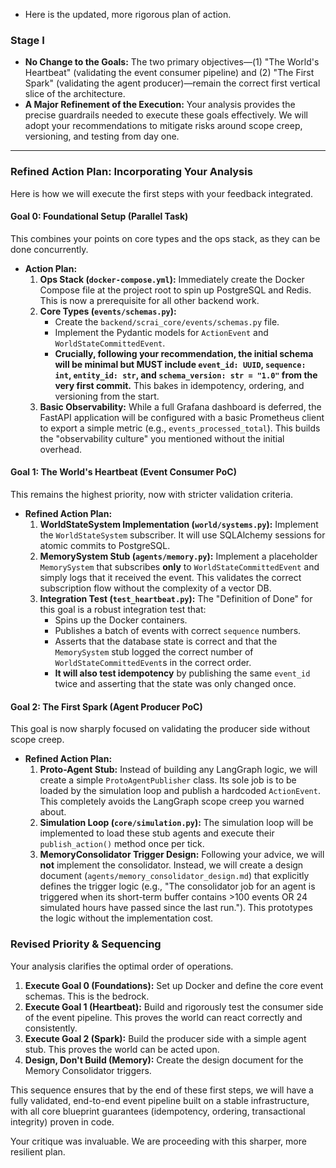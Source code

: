 - Here is the updated, more rigorous plan of action.

### Stage I 

*   **No Change to the Goals:** The two primary objectives—(1) "The World's Heartbeat" (validating the event consumer pipeline) and (2) "The First Spark" (validating the agent producer)—remain the correct first vertical slice of the architecture.
*   **A Major Refinement of the Execution:** Your analysis provides the precise guardrails needed to execute these goals effectively. We will adopt your recommendations to mitigate risks around scope creep, versioning, and testing from day one.

---

### **Refined Action Plan: Incorporating Your Analysis**

Here is how we will execute the first steps with your feedback integrated.

#### **Goal 0: Foundational Setup (Parallel Task)**

This combines your points on core types and the ops stack, as they can be done concurrently.

*   **Action Plan:**
    1.  **Ops Stack (`docker-compose.yml`):** Immediately create the Docker Compose file at the project root to spin up PostgreSQL and Redis. This is now a prerequisite for all other backend work.
    2.  **Core Types (`events/schemas.py`):**
        *   Create the `backend/scrai_core/events/schemas.py` file.
        *   Implement the Pydantic models for `ActionEvent` and `WorldStateCommittedEvent`.
        *   **Crucially, following your recommendation, the initial schema will be minimal but MUST include `event_id: UUID`, `sequence: int`, `entity_id: str`, and `schema_version: str = "1.0"` from the very first commit.** This bakes in idempotency, ordering, and versioning from the start.
    3.  **Basic Observability:** While a full Grafana dashboard is deferred, the FastAPI application will be configured with a basic Prometheus client to export a simple metric (e.g., `events_processed_total`). This builds the "observability culture" you mentioned without the initial overhead.

#### **Goal 1: The World's Heartbeat (Event Consumer PoC)**

This remains the highest priority, now with stricter validation criteria.

*   **Refined Action Plan:**
    1.  **WorldStateSystem Implementation (`world/systems.py`):** Implement the `WorldStateSystem` subscriber. It will use SQLAlchemy sessions for atomic commits to PostgreSQL.
    2.  **MemorySystem Stub (`agents/memory.py`):** Implement a placeholder `MemorySystem` that subscribes **only** to `WorldStateCommittedEvent` and simply logs that it received the event. This validates the correct subscription flow without the complexity of a vector DB.
    3.  **Integration Test (`test_heartbeat.py`):** The "Definition of Done" for this goal is a robust integration test that:
        *   Spins up the Docker containers.
        *   Publishes a batch of events with correct `sequence` numbers.
        *   Asserts that the database state is correct and that the `MemorySystem` stub logged the correct number of `WorldStateCommittedEvent`s in the correct order.
        *   **It will also test idempotency** by publishing the same `event_id` twice and asserting that the state was only changed once.

#### **Goal 2: The First Spark (Agent Producer PoC)**

This goal is now sharply focused on validating the producer side without scope creep.

*   **Refined Action Plan:**
    1.  **Proto-Agent Stub:** Instead of building any LangGraph logic, we will create a simple `ProtoAgentPublisher` class. Its sole job is to be loaded by the simulation loop and publish a hardcoded `ActionEvent`. This completely avoids the LangGraph scope creep you warned about.
    2.  **Simulation Loop (`core/simulation.py`):** The simulation loop will be implemented to load these stub agents and execute their `publish_action()` method once per tick.
    3.  **MemoryConsolidator Trigger Design:** Following your advice, we will **not** implement the consolidator. Instead, we will create a design document (`agents/memory_consolidator_design.md`) that explicitly defines the trigger logic (e.g., "The consolidator job for an agent is triggered when its short-term buffer contains >100 events OR 24 simulated hours have passed since the last run."). This prototypes the logic without the implementation cost.

### **Revised Priority & Sequencing**

Your analysis clarifies the optimal order of operations.

1.  **Execute Goal 0 (Foundations):** Set up Docker and define the core event schemas. This is the bedrock.
2.  **Execute Goal 1 (Heartbeat):** Build and rigorously test the consumer side of the event pipeline. This proves the world can react correctly and consistently.
3.  **Execute Goal 2 (Spark):** Build the producer side with a simple agent stub. This proves the world can be acted upon.
4.  **Design, Don't Build (Memory):** Create the design document for the Memory Consolidator triggers.

This sequence ensures that by the end of these first steps, we will have a fully validated, end-to-end event pipeline built on a stable infrastructure, with all core blueprint guarantees (idempotency, ordering, transactional integrity) proven in code.

Your critique was invaluable. We are proceeding with this sharper, more resilient plan.